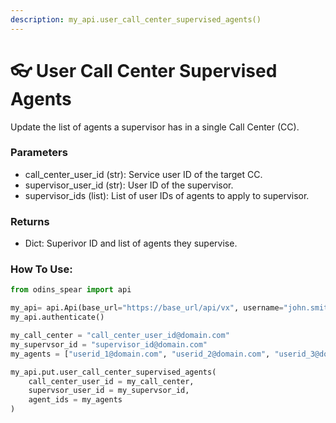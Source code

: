 ```yaml
---
description: my_api.user_call_center_supervised_agents()
---
```


# 👓 User Call Center Supervised Agents

Update the list of agents a supervisor has in a single Call Center (CC).

### Parameters&#x20;

* call\_center\_user\_id (str): Service user ID of the target CC.&#x20;
* supervisor\_user\_id (str): User ID of the supervisor.&#x20;
* supervisor\_ids (list): List of user IDs of agents to apply to supervisor.

### Returns

* Dict: Superivor ID and list of agents they supervise.

### How To Use:

```python
from odins_spear import api

my_api= api.Api(base_url="https://base_url/api/vx", username="john.smith", password="ODIN_INSTANCE_1")
my_api.authenticate()

my_call_center = "call_center_user_id@domain.com"
my_supervsor_id = "supervisor_id@domain.com"
my_agents = ["userid_1@domain.com", "userid_2@domain.com", "userid_3@domain.com"]

my_api.put.user_call_center_supervised_agents(
    call_center_user_id = my_call_center,
    supervsor_user_id = my_supervsor_id,
    agent_ids = my_agents
)
```
